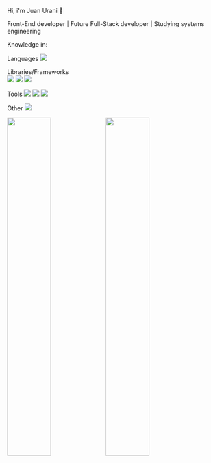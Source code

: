 Hi, i'm Juan Urani 👋

Front-End developer | Future Full-Stack developer | Studying systems engineering

Knowledge in:

Languages
<img src="https://img.shields.io/badge/javascript-%23323330.svg?style=for-the-badge&logo=javascript&logoColor=%23F7DF1E">

Libraries/Frameworks<br>
<img src="https://img.shields.io/badge/react-%2320232a.svg?style=for-the-badge&logo=react&logoColor=%2361DAFB">
<img src="https://img.shields.io/badge/jquery-%230769AD.svg?style=for-the-badge&logo=jquery&logoColor=white">
<img src="https://img.shields.io/badge/bootstrap-%23563D7C.svg?style=for-the-badge&logo=bootstrap&logoColor=white">

Tools
<img src="https://img.shields.io/badge/git-%23F05033.svg?style=for-the-badge&logo=git&logoColor=white">
<img src="https://img.shields.io/badge/github-%23121011.svg?style=for-the-badge&logo=github&logoColor=white">
<img src="https://img.shields.io/badge/NPM-%23000000.svg?style=for-the-badge&logo=npm&logoColor=white">

Other
<img src="https://img.shields.io/badge/SASS-hotpink.svg?style=for-the-badge&logo=SASS&logoColor=white">

<img align="left" width="45%" src="https://github-readme-stats.vercel.app/api?username=juanuranidev&&show_icons=true&theme=dark&text_color=ffffff">
<img align="left" width="45%" src="https://github-readme-stats.vercel.app/api/top-langs/?username=juanuranidev&layout=compact&theme=dark&text_color=ffffff">

